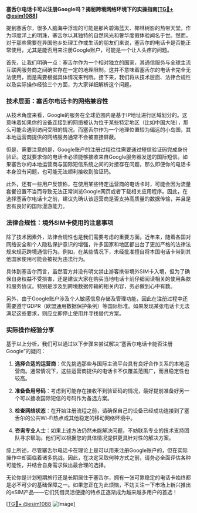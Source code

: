 **塞舌尔电话卡可以注册Google吗？揭秘跨境网络环境下的实操指南[[TG💪+ @esim1088](https://t.me/s/esim1088)]**

提到塞舌尔，很多人脑海中浮现的可能是那片碧海蓝天、椰林树影的热带天堂。作为印度洋上的明珠，塞舌尔以其独特的自然风光和奢华度假体验闻名于世。然而，对于那些需要在异国他乡处理工作或生活的朋友们来说，塞舌尔的电话卡是否能正常使用，尤其是能否用来注册Google账户，可能是一个让人头疼的问题。

首先，让我们明确一点：塞舌尔作为一个相对独立的国家，其通信服务与全球主流互联网服务商之间确实存在一定的地理限制。这并不意味着塞舌尔的电话卡完全无法使用，而是需要根据具体情况来判断。接下来，我们将从技术层面、法律合规性以及实际操作经验三个方面，为大家详细解析这个问题。

### 技术层面：塞舌尔电话卡的网络兼容性

从技术角度来看，Google的服务在全球范围内是基于IP地址进行区域划分的。这意味着如果你的设备连接到的网络被认为位于某些特定地区（比如中国大陆），那么可能会遇到访问受限的情况。而塞舌尔作为一个地理位置较为偏远的小岛国，其本地运营商提供的网络服务通常不会被直接屏蔽。

但是，需要注意的是，Google账户的注册过程往往需要通过短信验证码完成身份验证。这就要求你的电话卡必须能够接收来自Google服务器发送的国际短信。如果塞舌尔的本地运营商与国际短信系统之间的对接存在问题，那么即便你的电话卡本身没有问题，也可能无法顺利接收到验证码。

此外，还有一些用户反馈称，在使用某些特定运营商的电话卡时，可能会因为流量套餐设置不当而导致无法正常浏览Google网页或者下载相关应用程序。因此，在选择塞舌尔电话卡之前，建议先确认该运营商是否支持高质量的数据传输，并且是否有良好的国际漫游能力。

### 法律合规性：境外SIM卡使用的注意事项

除了技术因素外，法律合规性也是我们需要考虑的重要方面。近年来，随着各国对网络安全和个人隐私保护意识的增强，许多国家和地区都出台了更加严格的法律法规来规范跨境通信行为。例如，在某些情况下，未经批准擅自将本国电话卡带到其他国家使用可能会被视为违法行为。

具体到塞舌尔而言，虽然官方并没有明文禁止游客携带境外SIM卡入境，但为了确保自身权益不受损害，还是建议大家在购买当地电话卡前仔细阅读相关的使用条款和服务协议。特别是涉及到跨境数据传输的相关内容，务必做到心中有数。

另外，由于Google账户涉及个人敏感信息存储及管理功能，因此在注册过程中还需要遵守GDPR（欧盟通用数据保护条例）等国际标准。如果发现某张电话卡无法满足这些要求，则应立即停止使用并寻找替代方案。

### 实际操作经验分享

基于以上分析，我们可以通过以下步骤来尝试解决“塞舌尔电话卡能否注册Google”的疑问：

1. **选择合适的运营商**：优先挑选那些与国际主流平台具有良好合作关系的本地运营商。通常情况下，这些运营商提供的电话卡不仅覆盖范围广，而且稳定性也较高。
   
2. **准备备用号码**：考虑到可能存在接收不到验证码的情况，最好提前准备好另一个可以接收国际短信的号码作为备选方案。

3. **检查网络状态**：在开始注册流程之前，请确保自己的设备已经成功连接到了塞舌尔的公共Wi-Fi热点或其他稳定的移动网络环境中。

4. **咨询专业人士**：如果上述方法仍然未能解决问题，不妨联系专业的技术支持团队寻求帮助。他们可以根据您的具体情况提供更具针对性的解决方案。

综上所述，尽管塞舌尔电话卡在理论上是可以用来注册Google账户的，但在实际操作中却面临着诸多挑战。因此，在决定采取何种方式之前，请务必全面评估各种可能性，并结合自身需求做出最合理的选择。

无论你是计划短期旅行还是长期居住于塞舌尔，拥有一张可靠稳定的电话卡始终都是必不可少的基础保障之一。如果您正在为此烦恼，不妨关注一下市场上新兴推出的eSIM产品——它们凭借灵活便捷的特点正逐渐成为越来越多用户的首选！

[[TG💪+ @esim1088](https://t.me/s/esim1088) ![Image](https://i.postimg.cc/4NQfJmqS/Snipaste-2025-05-13-00-14-12.png)]